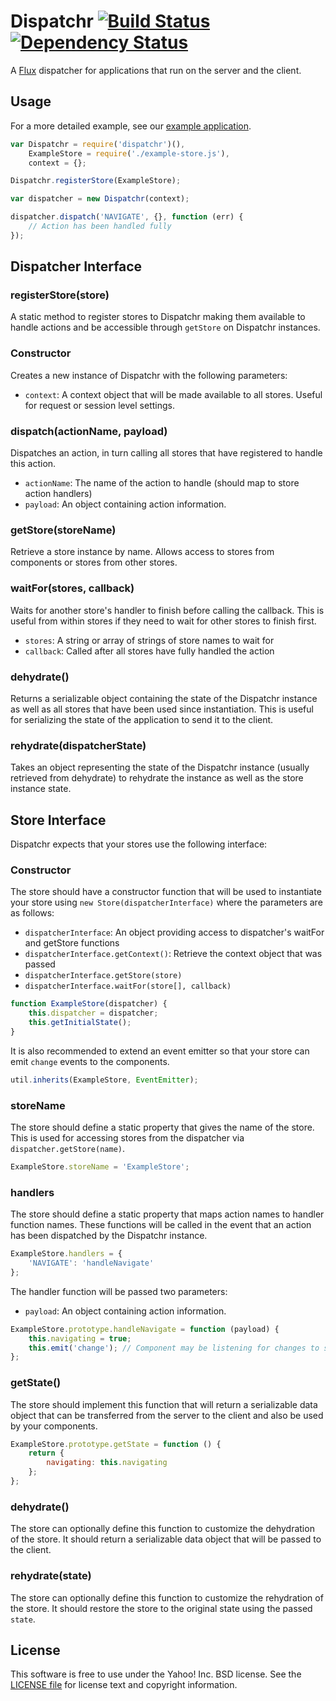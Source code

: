 # Dispatchr [![Build Status](https://travis-ci.org/yahoo/dispatchr.svg?branch=master)](https://travis-ci.org/yahoo/dispatchr) [![Dependency Status](https://david-dm.org/yahoo/dispatchr.svg)](https://david-dm.org/yahoo/dispatchr)

A [Flux](http://facebook.github.io/react/docs/flux-overview.html) dispatcher for applications that run on the server and the client.

## Usage

For a more detailed example, see our [example application](https://github.com/yahoo/flux-example).

```js
var Dispatchr = require('dispatchr')(),
    ExampleStore = require('./example-store.js'),
    context = {};

Dispatchr.registerStore(ExampleStore);

var dispatcher = new Dispatchr(context);

dispatcher.dispatch('NAVIGATE', {}, function (err) {
    // Action has been handled fully
});
```

## Dispatcher Interface

### registerStore(store)

A static method to register stores to Dispatchr making them available to handle actions and be accessible through `getStore` on Dispatchr instances.

### Constructor

Creates a new instance of Dispatchr with the following parameters:

 * `context`: A context object that will be made available to all stores. Useful for request or session level settings.

### dispatch(actionName, payload)

Dispatches an action, in turn calling all stores that have registered to handle this action.

 * `actionName`: The name of the action to handle (should map to store action handlers)
 * `payload`: An object containing action information.

### getStore(storeName)

Retrieve a store instance by name. Allows access to stores from components or stores from other stores.

### waitFor(stores, callback)

Waits for another store's handler to finish before calling the callback. This is useful from within stores if they need to wait for other stores to finish first.

  * `stores`: A string or array of strings of store names to wait for
  * `callback`: Called after all stores have fully handled the action

### dehydrate()

Returns a serializable object containing the state of the Dispatchr instance as well as all stores that have been used since instantiation. This is useful for serializing the state of the application to send it to the client.

### rehydrate(dispatcherState)

Takes an object representing the state of the Dispatchr instance (usually retrieved from dehydrate) to rehydrate the instance as well as the store instance state.

## Store Interface

Dispatchr expects that your stores use the following interface:

### Constructor

The store should have a constructor function that will be used to instantiate your store using `new Store(dispatcherInterface)` where the parameters are as follows:

  * `dispatcherInterface`: An object providing access to dispatcher's waitFor and getStore functions
  * `dispatcherInterface.getContext()`: Retrieve the context object that was passed
  * `dispatcherInterface.getStore(store)`
  * `dispatcherInterface.waitFor(store[], callback)`

```js
function ExampleStore(dispatcher) {
    this.dispatcher = dispatcher;
    this.getInitialState();
}
```

It is also recommended to extend an event emitter so that your store can emit `change` events to the components.

```js
util.inherits(ExampleStore, EventEmitter);
```


### storeName

The store should define a static property that gives the name of the store. This is used for accessing stores from the dispatcher via `dispatcher.getStore(name)`.

```js
ExampleStore.storeName = 'ExampleStore';
```

### handlers

The store should define a static property that maps action names to handler function names. These functions will be called in the event that an action has been dispatched by the Dispatchr instance.

```js
ExampleStore.handlers = {
    'NAVIGATE': 'handleNavigate'
};
```

The handler function will be passed two parameters:

  * `payload`: An object containing action information.

```js
ExampleStore.prototype.handleNavigate = function (payload) {
    this.navigating = true;
    this.emit('change'); // Component may be listening for changes to state
};
```

### getState()

The store should implement this function that will return a serializable data object that can be transferred from the server to the client and also be used by your components.

```js
ExampleStore.prototype.getState = function () {
    return {
        navigating: this.navigating
    };
};
```

### dehydrate()

The store can optionally define this function to customize the dehydration of the store. It should return a serializable data object that will be passed to the client.

### rehydrate(state)

The store can optionally define this function to customize the rehydration of the store. It should restore the store to the original state using the passed `state`.

## License

This software is free to use under the Yahoo! Inc. BSD license.
See the [LICENSE file][] for license text and copyright information.

[LICENSE file]: https://github.com/yahoo/dispatchr/blob/master/LICENSE.md
